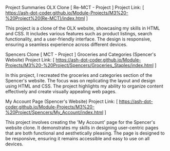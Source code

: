 Project Summaries
OLX Clone [ Re-MCT - Project ]
Project Link: [ https://ash-dot-coder.github.io/Module-Projects/M3%20-%20Project%20(Re-MCT)/index.html ]

This project is a clone of the OLX website, showcasing my skills in HTML and CSS. It includes various features such as product listings, search functionality, and a user-friendly interface. The design is responsive, ensuring a seamless experience across different devices.

Spencers Clone [ MCT - Project ]
Groceries and Categories (Spencer's Website)
Project Link: [ https://ash-dot-coder.github.io/Module-Projects/M3%20-%20Project/Spencers/Groceries_Staples/index.html ]

In this project, I recreated the groceries and categories section of the Spencer's website. The focus was on replicating the layout and design using HTML and CSS. The project highlights my ability to organize content effectively and create visually appealing web pages.

My Account Page (Spencer's Website)
Project Link: [ https://ash-dot-coder.github.io/Module-Projects/M3%20-%20Project/Spencers/My_Account/index.html ]

This project involves creating the 'My Account' page for the Spencer's website clone. It demonstrates my skills in designing user-centric pages that are both functional and aesthetically pleasing. The page is designed to be responsive, ensuring it remains accessible and easy to use on all devices.

